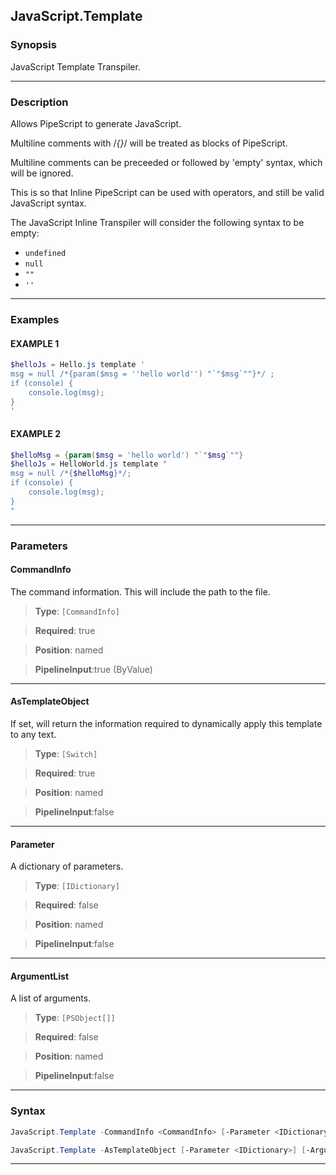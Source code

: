 JavaScript.Template
-------------------
### Synopsis
JavaScript Template Transpiler.

---
### Description

Allows PipeScript to generate JavaScript.

Multiline comments with /*{}*/ will be treated as blocks of PipeScript.

Multiline comments can be preceeded or followed by 'empty' syntax, which will be ignored.

This is so that Inline PipeScript can be used with operators, and still be valid JavaScript syntax.

The JavaScript Inline Transpiler will consider the following syntax to be empty:

* ```undefined```
* ```null```
* ```""```
* ```''```

---
### Examples
#### EXAMPLE 1
```PowerShell
$helloJs = Hello.js template '
msg = null /*{param($msg = ''hello world'') "`"$msg`""}*/ ;
if (console) {
    console.log(msg);
}
'
```

#### EXAMPLE 2
```PowerShell
$helloMsg = {param($msg = 'hello world') "`"$msg`""}
$helloJs = HelloWorld.js template "
msg = null /*{$helloMsg}*/;
if (console) {
    console.log(msg);
}
"
```

---
### Parameters
#### **CommandInfo**

The command information.  This will include the path to the file.



> **Type**: ```[CommandInfo]```

> **Required**: true

> **Position**: named

> **PipelineInput**:true (ByValue)



---
#### **AsTemplateObject**

If set, will return the information required to dynamically apply this template to any text.



> **Type**: ```[Switch]```

> **Required**: true

> **Position**: named

> **PipelineInput**:false



---
#### **Parameter**

A dictionary of parameters.



> **Type**: ```[IDictionary]```

> **Required**: false

> **Position**: named

> **PipelineInput**:false



---
#### **ArgumentList**

A list of arguments.



> **Type**: ```[PSObject[]]```

> **Required**: false

> **Position**: named

> **PipelineInput**:false



---
### Syntax
```PowerShell
JavaScript.Template -CommandInfo <CommandInfo> [-Parameter <IDictionary>] [-ArgumentList <PSObject[]>] [<CommonParameters>]
```
```PowerShell
JavaScript.Template -AsTemplateObject [-Parameter <IDictionary>] [-ArgumentList <PSObject[]>] [<CommonParameters>]
```
---

